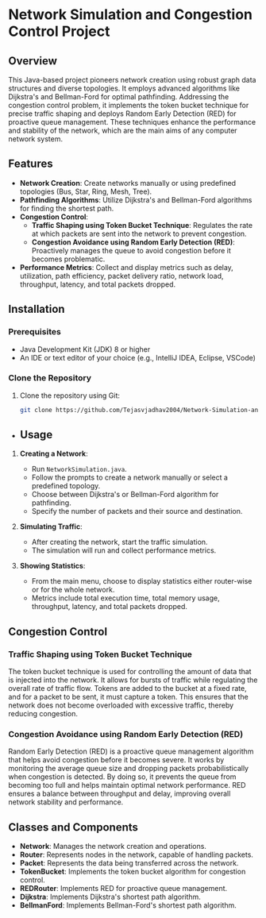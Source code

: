 # Network Simulation and Congestion Control Project

## Overview

This Java-based project pioneers network creation using robust graph data structures and diverse topologies. It employs advanced algorithms like Dijkstra's and Bellman-Ford for optimal pathfinding. Addressing the congestion control problem, it implements the token bucket technique for precise traffic shaping and deploys Random Early Detection (RED) for proactive queue management. These techniques enhance the performance and stability of the network, which are the main aims of any computer network system.

## Features

- **Network Creation**: Create networks manually or using predefined topologies (Bus, Star, Ring, Mesh, Tree).
- **Pathfinding Algorithms**: Utilize Dijkstra's and Bellman-Ford algorithms for finding the shortest path.
- **Congestion Control**:
  - **Traffic Shaping using Token Bucket Technique**: Regulates the rate at which packets are sent into the network to prevent congestion.
  - **Congestion Avoidance using Random Early Detection (RED)**: Proactively manages the queue to avoid congestion before it becomes problematic.
- **Performance Metrics**: Collect and display metrics such as delay, utilization, path efficiency, packet delivery ratio, network load, throughput, latency, and total packets dropped.

## Installation

### Prerequisites

- Java Development Kit (JDK) 8 or higher
- An IDE or text editor of your choice (e.g., IntelliJ IDEA, Eclipse, VSCode)

### Clone the Repository

1. Clone the repository using Git:
   ```sh
   git clone https://github.com/Tejasvjadhav2004/Network-Simulation-and-Congestion-Control-Using-Dijkstra-Algo-and-Bellman-Ford-Algo.git

- ## Usage

1. **Creating a Network**:
   - Run `NetworkSimulation.java`.
   - Follow the prompts to create a network manually or select a predefined topology.
   - Choose between Dijkstra's or Bellman-Ford algorithm for pathfinding.
   - Specify the number of packets and their source and destination.

2. **Simulating Traffic**:
   - After creating the network, start the traffic simulation.
   - The simulation will run and collect performance metrics.

3. **Showing Statistics**:
   - From the main menu, choose to display statistics either router-wise or for the whole network.
   - Metrics include total execution time, total memory usage, throughput, latency, and total packets dropped.

## Congestion Control

### Traffic Shaping using Token Bucket Technique

The token bucket technique is used for controlling the amount of data that is injected into the network. It allows for bursts of traffic while regulating the overall rate of traffic flow. Tokens are added to the bucket at a fixed rate, and for a packet to be sent, it must capture a token. This ensures that the network does not become overloaded with excessive traffic, thereby reducing congestion.

### Congestion Avoidance using Random Early Detection (RED)

Random Early Detection (RED) is a proactive queue management algorithm that helps avoid congestion before it becomes severe. It works by monitoring the average queue size and dropping packets probabilistically when congestion is detected. By doing so, it prevents the queue from becoming too full and helps maintain optimal network performance. RED ensures a balance between throughput and delay, improving overall network stability and performance.

## Classes and Components

- **Network**: Manages the network creation and operations.
- **Router**: Represents nodes in the network, capable of handling packets.
- **Packet**: Represents the data being transferred across the network.
- **TokenBucket**: Implements the token bucket algorithm for congestion control.
- **REDRouter**: Implements RED for proactive queue management.
- **Dijkstra**: Implements Dijkstra's shortest path algorithm.
- **BellmanFord**: Implements Bellman-Ford's shortest path algorithm.
